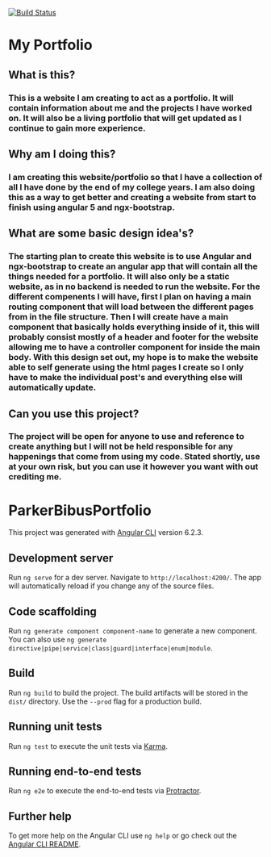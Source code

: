 [![Build Status](https://beebistudios.visualstudio.com/Personal%20Website/_apis/build/status/LoopedBard3.parker-bibus-portfolio?branchName=master)](https://beebistudios.visualstudio.com/Personal%20Website/_build/latest?definitionId=2&branchName=master)

# My Portfolio
## What is this?
### This is a website I am creating to act as a portfolio. It will contain information about me and the projects I have worked on. It will also be a living portfolio that will get updated as I continue to gain more experience.

## Why am I doing this?
### I am creating this website/portfolio so that I have a collection of all I have done by the end of my college years. I am also doing this as a way to get better and creating a website from start to finish using angular 5 and ngx-bootstrap. 

## What are some basic design idea's?
### The starting plan to create this website is to use Angular and ngx-bootstrap to create an angular app that will contain all the things needed for a portfolio. It will also only be a static website, as in no backend is needed to run the website. For the different compenents I will have, first I plan on having a main routing component that will load between the different pages from in the file structure. Then I will create have a main component that basically holds everything inside of it, this will probably consist mostly of a header and footer for the website allowing me to have a controller component for inside the main body. With this design set out, my hope is to make the website able to self generate using the html pages I create so I only have to make the individual post's and everything else will automatically update.

## Can you use this project?
### The project will be open for anyone to use and reference to create anything but I will not be held responsible for any happenings that come from using my code. Stated shortly, use at your own risk, but you can use it however you want with out crediting me.  

# ParkerBibusPortfolio

This project was generated with [Angular CLI](https://github.com/angular/angular-cli) version 6.2.3.

## Development server

Run `ng serve` for a dev server. Navigate to `http://localhost:4200/`. The app will automatically reload if you change any of the source files.

## Code scaffolding

Run `ng generate component component-name` to generate a new component. You can also use `ng generate directive|pipe|service|class|guard|interface|enum|module`.

## Build

Run `ng build` to build the project. The build artifacts will be stored in the `dist/` directory. Use the `--prod` flag for a production build.

## Running unit tests

Run `ng test` to execute the unit tests via [Karma](https://karma-runner.github.io).

## Running end-to-end tests

Run `ng e2e` to execute the end-to-end tests via [Protractor](http://www.protractortest.org/).

## Further help

To get more help on the Angular CLI use `ng help` or go check out the [Angular CLI README](https://github.com/angular/angular-cli/blob/master/README.md).
